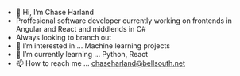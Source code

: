 - 👋 Hi, I’m Chase Harland
- Proffesional software developer currently working on frontends in Angular and React and middlends in C#
- Always looking to branch out
- 👀 I’m interested in ... Machine learning projects
- 🌱 I’m currently learning ... Python, React
- 📫 How to reach me ... chaseharland@bellsouth.net
